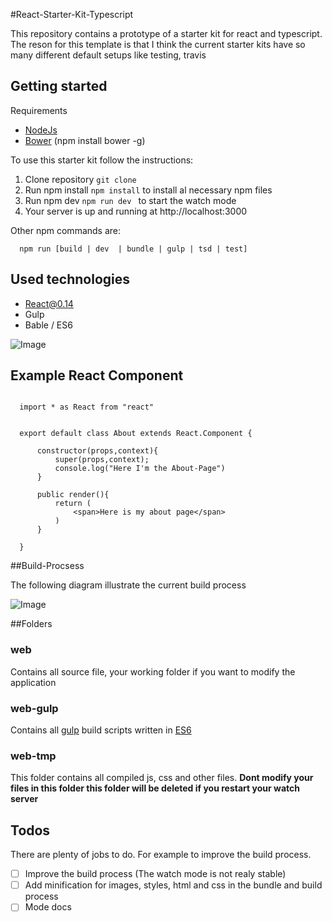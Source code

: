 #React-Starter-Kit-Typescript

This repository contains a prototype of a starter kit for react and typescript.
The reson for this template is that I think the current starter kits have so many different default setups like testing, travis
## Getting started

Requirements 

* [NodeJs](https://nodejs.org/en/)
* [Bower](https://bower.io)  (npm install bower -g)

To use this starter kit follow the instructions: 

1. Clone repository ``` git clone  ```
2. Run npm install ``` npm install ``` to install al necessary npm files 
3. Run npm dev ``` npm run dev  ``` to start the watch mode 
4. Your server is up and running at http://localhost:3000

Other npm commands are: 

``` 
  npm run [build | dev  | bundle | gulp | tsd | test]

```


## Used technologies

* React@0.14
* Gulp
* Bable / ES6

![Image](/docs/RequestResponseDiagram.png?raw=true)


## Example React Component


```ES6

  import * as React from "react"


  export default class About extends React.Component {

      constructor(props,context){
          super(props,context);
          console.log("Here I'm the About-Page")
      }

      public render(){
          return (
              <span>Here is my about page</span>
          )
      }

  }

```
##Build-Procsess 

The following diagram illustrate the current build process 

![Image](/docs/BuildProcess.png?raw=true)


##Folders
 
### web
Contains all source file, your working folder if you want to modify the application 

 
### web-gulp
Contains all [gulp](http://gulpjs.com/) build scripts written in [ES6](https://github.com/lukehoban/es6features)


### web-tmp 
This folder contains all compiled js, css and other files. 
**Dont modify your files in this folder this folder will be deleted if you restart your watch server**

## Todos

There are plenty of jobs to do. For example to improve the build process.

- [ ] Improve the build process (The watch mode is not realy stable)
- [ ] Add minification for images, styles, html and css in the bundle and build process 
- [ ] Mode docs 
